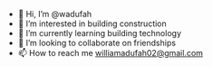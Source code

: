 - 👋 Hi, I’m @wadufah
- 👀 I’m interested in building construction 
- 🌱 I’m currently learning building technology 
- 💞️ I’m looking to collaborate on friendships
- 📫 How to reach me williamadufah02@gmail.com

<!---
wadufah/wadufah is a ✨ special ✨ repository because its `README.md` (this file) appears on your GitHub profile.
You can click the Preview link to take a look at your changes.
--->
